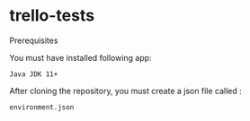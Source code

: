 # trello-tests

Prerequisites

You must have installed following app:

    Java JDK 11+
    
After cloning the repository, you must create a json file called :

    environment.json
